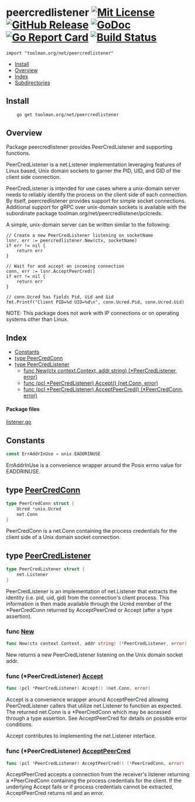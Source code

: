
# peercredlistener [![Mit License][mit-img]][mit] [![GitHub Release][release-img]][release] [![GoDoc][godoc-img]][godoc] [![Go Report Card][reportcard-img]][reportcard] [![Build Status][travis-img]][travis]

`import "toolman.org/net/peercredlistener"`

* [Install](#pkg-install)
* [Overview](#pkg-overview)
* [Index](#pkg-index)
* [Subdirectories](#pkg-subdirectories)

## <a name="pkg-install">Install</a>

```sh
    go get toolman.org/net/peercredlistener
```

## <a name="pkg-overview">Overview</a>
Package peercredlistener provides PeerCredListener and supporting functions.

PeerCredListener is a net.Listener implementation leveraging features of
Linux based, Unix domain sockets to garner the PID, UID, and GID of the
client side connection.

PeerCredListener is intended for use cases where a unix-domain server needs
to reliably identify the process on the client side of each connection. By
itself, peercredlistener provides support for simple socket connections.
Additional support for gRPC over unix-domain sockets is available with the
subordinate package toolman.org/net/peercredlistener/pclcreds.

A simple, unix-domain server can be written similar to the following:


	// Create a new PeerCredListener listening on socketName
	lsnr, err := peercredlistener.New(ctx, socketName)
	if err != nil {
	    return err
	}
	
	// Wait for and accept an incoming connection
	conn, err := lsnr.AcceptPeerCred()
	if err != nil {
	    return err
	}
	
	// conn.Ucred has fields Pid, Uid and Gid
	fmt.Printf("Client PID=%d UID=%d\n", conn.Ucred.Pid, conn.Ucred.Uid)

NOTE: This package does not work with IP connections or on operating systems other than Linux.


## <a name="pkg-index">Index</a>
* [Constants](#pkg-constants)
* [type PeerCredConn](#PeerCredConn)
* [type PeerCredListener](#PeerCredListener)
  * [func New(ctx context.Context, addr string) (*PeerCredListener, error)](#New)
  * [func (pcl *PeerCredListener) Accept() (net.Conn, error)](#PeerCredListener.Accept)
  * [func (pcl *PeerCredListener) AcceptPeerCred() (*PeerCredConn, error)](#PeerCredListener.AcceptPeerCred)


#### <a name="pkg-files">Package files</a>
[listener.go](/src/toolman.org/net/peercredlistener/listener.go) 


## <a name="pkg-constants">Constants</a>
``` go
const ErrAddrInUse = unix.EADDRINUSE
```
ErrAddrInUse is a convenience wrapper around the Posix errno value for
EADDRINUSE.


## <a name="PeerCredConn">type</a> [PeerCredConn](/src/target/listener.go?s=4734:4791#L138)
``` go
type PeerCredConn struct {
    Ucred *unix.Ucred
    net.Conn
}

```
PeerCredConn is a net.Conn containing the process credentials for the client
side of a Unix domain socket connection.


## <a name="PeerCredListener">type</a> [PeerCredListener](/src/target/listener.go?s=2919:2965#L71)
``` go
type PeerCredListener struct {
    net.Listener
}

```
PeerCredListener is an implementation of net.Listener that extracts
the identity (i.e. pid, uid, gid) from the connection's client process.
This information is then made available through the Ucred member of
the *PeerCredConn returned by AcceptPeerCred or Accept (after a type
assertion).


### <a name="New">func</a> [New](/src/target/listener.go?s=3047:3116#L76)
``` go
func New(ctx context.Context, addr string) (*PeerCredListener, error)
```
New returns a new PeerCredListener listening on the Unix domain socket addr.


### <a name="PeerCredListener.Accept">func</a> (\*PeerCredListener) [Accept](/src/target/listener.go?s=3657:3712#L93)
``` go
func (pcl *PeerCredListener) Accept() (net.Conn, error)
```
Accept is a convenience wrapper around AcceptPeerCred allowing
PeerCredListener callers that utilize net.Listener to function
as expected. The returned net.Conn is a *PeerCredConn which may
be accessed through a type assertion. See AcceptPeerCred for
details on possible error conditions.

Accept contributes to implementing the  net.Listener interface.


### <a name="PeerCredListener.AcceptPeerCred">func</a> (\*PeerCredListener) [AcceptPeerCred](/src/target/listener.go?s=4020:4088#L101)
``` go
func (pcl *PeerCredListener) AcceptPeerCred() (*PeerCredConn, error)
```
AcceptPeerCred accepts a connection from the receiver's listener
returning a *PeerCredConn containing the process credentials for
the client. If the underlying Accept fails or if process credentials
cannot be extracted, AcceptPeerCred returns nil and an error.


[mit-img]: http://img.shields.io/badge/License-MIT-c41e3a.svg
[mit]: https://github.com/tep/net-peercredlistener/blob/master/LICENSE

[release-img]: https://img.shields.io/github/release/tep/net-peercredlistener/all.svg
[release]: https://github.com/tep/net-peercredlistener/releases

[godoc-img]: https://godoc.org/toolman.org/net/peercredlistener?status.svg
[godoc]: https://godoc.org/toolman.org/net/peercredlistener

[reportcard-img]: https://goreportcard.com/badge/toolman.org/net/peercredlistener
[reportcard]: https://goreportcard.com/report/toolman.org/net/peercredlistener

[travis-img]: https://travis-ci.org/tep/net-peercredlistener.svg?branch=master
[travis]: https://travis-ci.org/tep/net-peercredlistener

